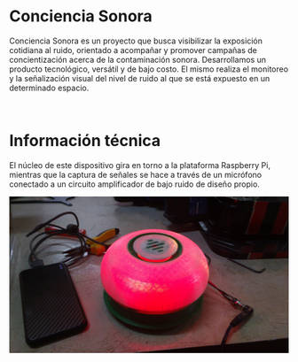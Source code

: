 # Conciencia Sonora
Conciencia Sonora es un proyecto que busca visibilizar la exposición cotidiana al ruido, orientado a acompañar y promover campañas de concientización acerca de la contaminación sonora. Desarrollamos un producto tecnológico, versátil y de bajo costo. El mismo realiza el monitoreo y la señalización visual del nivel de ruido al que se está expuesto en un determinado espacio.

![]()

# Información técnica
El núcleo de este dispositivo gira en torno a la plataforma Raspberry Pi, mientras que la captura de señales se hace a través de un micrófono conectado a un circuito amplificador de bajo ruido de diseño propio.


![](prototipo1.jpg)
